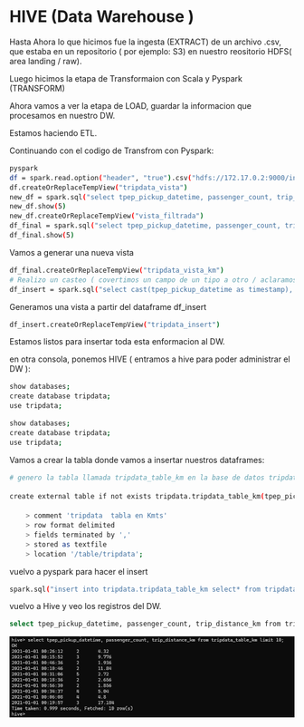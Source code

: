 # HIVE (Data Warehouse )

Hasta Ahora lo que hicimos fue la ingesta (EXTRACT) de un archivo .csv, que estaba en un repositorio ( por ejemplo: S3) en nuestro reositorio  HDFS( area landing / raw).

Luego hicimos la etapa de Transformaion con  Scala y Pyspark (TRANSFORM)

Ahora vamos a ver la etapa de LOAD, guardar la informacion que procesamos en nuestro DW.

Estamos haciendo ETL.


Continuando con el codigo de Transfrom con Pyspark:

```sh
pyspark
df = spark.read.option("header", "true").csv("hdfs://172.17.0.2:9000/ingest/yellow_tripdata_2021-01.csv"))
df.createOrReplaceTempView("tripdata_vista")
new_df = spark.sql("select tpep_pickup_datetime, passenger_count, trip_distance from tripdata_vista where passenger_count > 1 and trip_distance between 1 and 10")
new_df.show(5)
new_df.createOrReplaceTempView("vista_filtrada")
df_final = spark.sql("select tpep_pickup_datetime, passenger_count, trip_distance *1.6 as trip_distance_km from vista_filtrada")
df_final.show(5)
```
Vamos a generar una nueva vista

```sh
df_final.createOrReplaceTempView("tripdata_vista_km")
# Realizo un casteo ( covertimos un campo de un tipo a otro / aclaramos que tipo es un campo )
df_insert = spark.sql("select cast(tpep_pickup_datetime as timestamp), cast(passenger_count as integer), cast(trip_distance_km as float) from tripdata_vista_km")
```
Generamos una vista a partir del dataframe df_insert

```sh
df_insert.createOrReplaceTempView("tripdata_insert")
```
Estamos listos para insertar toda esta enformacion al DW.

en otra consola, ponemos HIVE ( entramos a hive para poder administrar el DW ):

```sh
show databases;
create database tripdata;
use tripdata;
```

```sh
show databases;
create database tripdata;
use tripdata;
```

Vamos a crear la tabla donde vamos a insertar nuestros dataframes:


```sh
# genero la tabla llamada tripdata_table_km en la base de datos tripdata

create external table if not exists tripdata.tripdata_table_km(tpep_pickup_datetime timestamp, passenger_count integer, trip_distance_km float)

    > comment 'tripdata  tabla en Kmts'
    > row format delimited
    > fields terminated by ','
    > stored as textfile
    > location '/table/tripdata';

```


vuelvo a pyspark para hacer el insert

```sh
spark.sql("insert into tripdata.tripdata_table_km select* from tripdata_insert")

```

vuelvo a Hive y veo los registros del DW.

```sh
select tpep_pickup_datetime, passenger_count, trip_distance_km from tripdata_table_km limit 10;

```

![[imagen6](./Clase 7_ Load (HIVE)/6 hive.png)](https://github.com/GermanPLS/Bootcamp-Data-Engineering-----EDVai/blob/0d5664ad0ef2e2ce1cb56c9d63f3f91ce81f1c70/Clase%207_%20Load%20(HIVE)/6%20hive.png)

